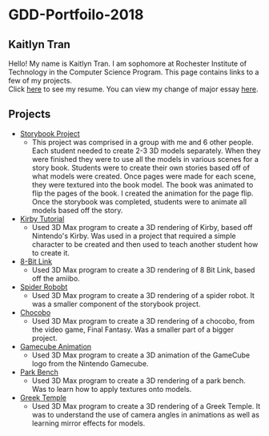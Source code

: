 # GDD-Portfoilo-2018
## Kaitlyn Tran
Hello! My name is Kaitlyn Tran. I am sophomore at Rochester Institute of Technology in the Computer Science Program. This page contains links to a few of my projects.  
Click [here](https://github.com/kst4052/GDD-Portfoilo-2018/blob/master/Kaitlyn%20Tran%20Resume%202018.pdf) to see my resume.
You can view my change of major essay [here](https://github.com/kst4052/GDD-Portfoilo-2018/blob/master/Change%20of%20major%20essay.pdf).

## Projects
* [Storybook Project](https://github.com/kst4052/Storybook-Project)
  * This project was comprised in a group with me and 6 other people. Each student needed to create 2-3 3D models separately. When they were finished they were to use all the models in various scenes for a story book. Students were to create their own stories based off of what models were created. Once pages were made for each scene, they were textured into the book model. The book was animated to flip the pages of the book. I created the animation for the page flip. Once the storybook was completed, students were to animate all models based off the story. 
* [Kirby Tutorial](https://github.com/kst4052/Kirby-Tutorial-)
  * Used 3D Max program to create a 3D rendering of Kirby, based off Nintendo's Kirby. Was used in a project that required a simple character to be created and then used to teach another student how to create it. 
* [8-Bit Link](https://github.com/kst4052/8-Bit-Link)
  * Used 3D Max program to create a 3D rendering of 8 Bit Link, based off the amiibo.
* [Spider Robobt](https://github.com/kst4052/Spider-Robot)
  * Used 3D Max program to create a 3D rendering of a spider robot. It was a smaller component of the storybook project.  
* [Chocobo](https://github.com/kst4052/Chocobo)
  * Used 3D Max program to create a 3D rendering of a chocobo, from the video game, Final Fantasy. Was a smaller part of a bigger project. 
* [Gamecube Animation](https://github.com/kst4052/GameCube-)
  * Used 3D Max program to create a 3D animation of the GameCube logo from the Nintendo Gamecube. 
* [Park Bench](https://github.com/kst4052/Park-Bench)
  * Used 3D Max program to create a 3D rendering of a park bench. Was to learn how to apply textures onto models. 
* [Greek Temple](https://github.com/kst4052/Greek-Temple)
  * Used 3D Max program to create a 3D rendering of a Greek Temple. It was to understand the use of camera angles in animations as well as learning mirror effects for models. 

